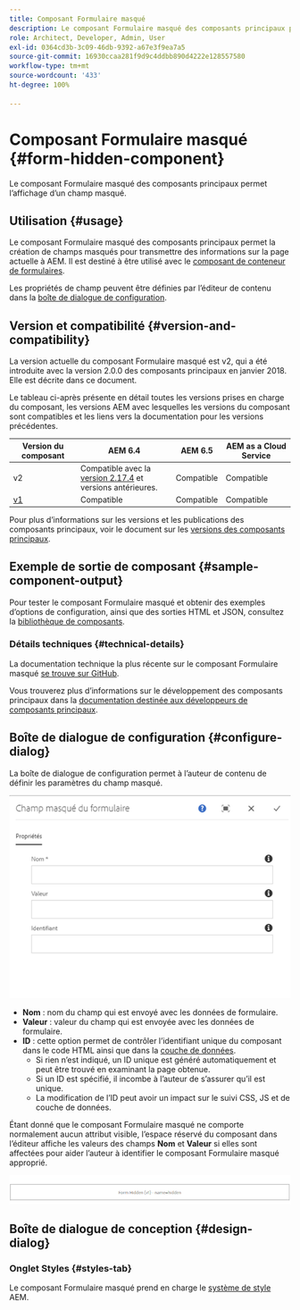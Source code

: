 ```yaml
---
title: Composant Formulaire masqué
description: Le composant Formulaire masqué des composants principaux permet l’affichage d’un champ masqué.
role: Architect, Developer, Admin, User
exl-id: 0364cd3b-3c09-46db-9392-a67e3f9ea7a5
source-git-commit: 16930ccaa281f9d9c4ddbb890d4222e128557580
workflow-type: tm+mt
source-wordcount: '433'
ht-degree: 100%

---
```


# Composant Formulaire masqué {#form-hidden-component}

Le composant Formulaire masqué des composants principaux permet l’affichage d’un champ masqué.

## Utilisation {#usage}

Le composant Formulaire masqué des composants principaux permet la création de champs masqués pour transmettre des informations sur la page actuelle à AEM. Il est destiné à être utilisé avec le [composant de conteneur de formulaires](form-container.md).

Les propriétés de champ peuvent être définies par l’éditeur de contenu dans la [boîte de dialogue de configuration](form-hidden.md).

## Version et compatibilité {#version-and-compatibility}

La version actuelle du composant Formulaire masqué est v2, qui a été introduite avec la version 2.0.0 des composants principaux en janvier 2018. Elle est décrite dans ce document.

Le tableau ci-après présente en détail toutes les versions prises en charge du composant, les versions AEM avec lesquelles les versions du composant sont compatibles et les liens vers la documentation pour les versions précédentes.

| Version du composant | AEM 6.4 | AEM 6.5 | AEM as a Cloud Service |
|--- |--- |--- |---|
| v2 | Compatible avec la <br>[version 2.17.4](/help/versions.md) et versions antérieures. | Compatible | Compatible |
| [v1](/help/components/v1/form-hidden-v1.md) | Compatible | Compatible | Compatible |

Pour plus d’informations sur les versions et les publications des composants principaux, voir le document sur les [versions des composants principaux](/help/versions.md).

## Exemple de sortie de composant {#sample-component-output}

Pour tester le composant Formulaire masqué et obtenir des exemples d’options de configuration, ainsi que des sorties HTML et JSON, consultez la [bibliothèque de composants](https://adobe.com/go/aem_cmp_library_form_hidden_fr).

### Détails techniques {#technical-details}

La documentation technique la plus récente sur le composant Formulaire masqué [se trouve sur GitHub](https://adobe.com/go/aem_cmp_tech_form_hidden_v2_fr).

Vous trouverez plus d’informations sur le développement des composants principaux dans la [documentation destinée aux développeurs de composants principaux](/help/developing/overview.md).

## Boîte de dialogue de configuration {#configure-dialog}

La boîte de dialogue de configuration permet à l’auteur de contenu de définir les paramètres du champ masqué.

![Boîte de dialogue de modification de formulaire maqué](/help/assets/form-hidden-edit.png)

* **Nom** : nom du champ qui est envoyé avec les données de formulaire.
* **Valeur** : valeur du champ qui est envoyée avec les données de formulaire.
* **ID** : cette option permet de contrôler l’identifiant unique du composant dans le code HTML ainsi que dans la [couche de données](/help/developing/data-layer/overview.md).
   * Si rien n’est indiqué, un ID unique est généré automatiquement et peut être trouvé en examinant la page obtenue.
   * Si un ID est spécifié, il incombe à l’auteur de s’assurer qu’il est unique.
   * La modification de l’ID peut avoir un impact sur le suivi CSS, JS et de couche de données.

Étant donné que le composant Formulaire masqué ne comporte normalement aucun attribut visible, l’espace réservé du composant dans l’éditeur affiche les valeurs des champs **Nom** et **Valeur** si elles sont affectées pour aider l’auteur à identifier le composant Formulaire masqué approprié.

![Exemple de composant Formulaire masqué](/help/assets/form-hidden-example.png)

## Boîte de dialogue de conception {#design-dialog}

### Onglet Styles {#styles-tab}

Le composant Formulaire masqué prend en charge le [système de style](/help/get-started/authoring.md#component-styling) AEM.
